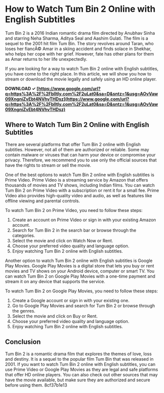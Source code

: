 
 
# How to Watch Tum Bin 2 Online with English Subtitles
 
Tum Bin 2 is a 2016 Indian romantic drama film directed by Anubhav Sinha and starring Neha Sharma, Aditya Seal and Aashim Gulati. The film is a sequel to the 2001 hit film Tum Bin. The story revolves around Taran, who loses her fiancÃ© Amar in a skiing accident and finds solace in Shekhar, who helps her cope with her grief. However, fate has other plans for them as Amar returns to her life unexpectedly.
 
If you are looking for a way to watch Tum Bin 2 online with English subtitles, you have come to the right place. In this article, we will show you how to stream or download the movie legally and safely using an HD online player.
 
**DOWNLOAD ✓ [https://www.google.com/url?q=https%3A%2F%2Fblltly.com%2F2uLat0&sa=D&sntz=1&usg=AOvVaw09XngniZvEbt4NVhvTHDsz](https://www.google.com/url?q=https%3A%2F%2Fblltly.com%2F2uLat0&sa=D&sntz=1&usg=AOvVaw09XngniZvEbt4NVhvTHDsz)**


 
## Where to Watch Tum Bin 2 Online with English Subtitles
 
There are several platforms that offer Tum Bin 2 online with English subtitles. However, not all of them are authorized or reliable. Some may contain malware or viruses that can harm your device or compromise your privacy. Therefore, we recommend you to use only the official sources that have the rights to stream or sell the movie.
 
One of the best options to watch Tum Bin 2 online with English subtitles is Prime Video. Prime Video is a streaming service by Amazon that offers thousands of movies and TV shows, including Indian films. You can watch Tum Bin 2 on Prime Video with a subscription or rent it for a small fee. Prime Video also provides high-quality video and audio, as well as features like offline viewing and parental controls.
 
To watch Tum Bin 2 on Prime Video, you need to follow these steps:
 
1. Create an account on Prime Video or sign in with your existing Amazon account.
2. Search for Tum Bin 2 in the search bar or browse through the categories.
3. Select the movie and click on Watch Now or Rent.
4. Choose your preferred video quality and language option.
5. Enjoy watching Tum Bin 2 online with English subtitles.

Another option to watch Tum Bin 2 online with English subtitles is Google Play Movies. Google Play Movies is a digital store that lets you buy or rent movies and TV shows on your Android device, computer or smart TV. You can watch Tum Bin 2 on Google Play Movies with a one-time payment and stream it on any device that supports the service.
 
To watch Tum Bin 2 on Google Play Movies, you need to follow these steps:

1. Create a Google account or sign in with your existing one.
2. Go to Google Play Movies and search for Tum Bin 2 or browse through the genres.
3. Select the movie and click on Buy or Rent.
4. Choose your preferred video quality and language option.
5. Enjoy watching Tum Bin 2 online with English subtitles.

## Conclusion
 
Tum Bin 2 is a romantic drama film that explores the themes of love, loss and destiny. It is a sequel to the popular film Tum Bin that was released in 2001. If you want to watch Tum Bin 2 online with English subtitles, you can use Prime Video or Google Play Movies as they are legal and safe platforms that offer HD online players. You can also check out other sources that may have the movie available, but make sure they are authorized and secure before using them.
 8cf37b1e13
 
